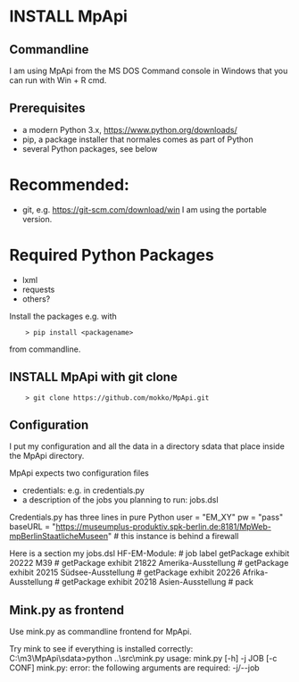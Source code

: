 # INSTALL MpApi

## Commandline
I am using MpApi from the MS DOS Command console in Windows that you can run with Win + R cmd.

## Prerequisites
* a modern Python 3.x, https://www.python.org/downloads/
* pip, a package installer that normales comes as part of Python
* several Python packages, see below

# Recommended:
* git, e.g. https://git-scm.com/download/win
  I am using the portable version. 

# Required Python Packages
* lxml
* requests
* others?

Install the packages e.g. with 

		> pip install <packagename> 

from commandline.

## INSTALL MpApi with git clone

		> git clone https://github.com/mokko/MpApi.git


## Configuration
I put my configuration and all the data in a directory sdata that 
place inside the MpApi directory.

MpApi expects two configuration files 
- credentials: e.g. in credentials.py
- a description of the jobs you planning to run: jobs.dsl

Credentials.py has three lines in pure Python
		user = "EM_XY"
		pw = "pass"
		baseURL = "https://museumplus-produktiv.spk-berlin.de:8181/MpWeb-mpBerlinStaatlicheMuseen" # this instance is behind a firewall

Here is a section my jobs.dsl
		HF-EM-Module: # job label
			getPackage exhibit 20222 M39                 # 
			getPackage exhibit 21822 Amerika-Ausstellung # 
			getPackage exhibit 20215 Südsee-Ausstellung  # 
			getPackage exhibit 20226 Afrika-Ausstellung	 # 
			getPackage exhibit 20218 Asien-Ausstellung	 # 
			pack 
			

## Mink.py as frontend
Use mink.py as commandline frontend for MpApi.

Try mink to see if everything is installed correctly:
		C:\m3\MpApi\sdata>python ..\src\mink.py
		usage: mink.py [-h] -j JOB [-c CONF]
		mink.py: error: the following arguments are required: -j/--job

